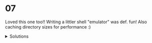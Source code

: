 # 07

Loved this one too!! Writing a littler shell "emulator" was def. fun! Also caching directory sizes for performance :)

<details>
  <summary>Solutions</summary>
  <ol>
    <li>1306611</li>
    <li>13210366</li>
  </ol>
</details>
